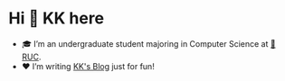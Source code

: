 # Hi 👋 KK here

* 🎓 I’m an undergraduate student majoring in Computer Science at [🏫 RUC](https://www.ruc.edu.cn/).
* ❤️ I’m writing [KK's Blog](http://kk888.me/) just for fun!
